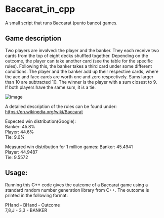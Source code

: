 # Baccarat_in_cpp
 A small script that runs Baccarat (punto banco) games.

## Game description

 Two players are involved: the player and the banker. They each receive two cards from the top of eight decks shuffled together.
 Depending on the outcome, the player can take another card (see the table for the specific rules). Following this, the banker takes
 a third card under some different conditions. The player and the banker add up their respective cards, where the ace and face cards
 are worth one and zero respectively. Sums larger than 10 are subtracted 10. The winner is the player with a sum closest to 9. If
 both players have the same sum, it is a tie.  

 ![image](https://user-images.githubusercontent.com/73791685/178543025-06d55762-c2f1-4795-aa8f-0b893da5b62f.png)
 
 A detailed description of the rules can be found under:  
 https://en.wikipedia.org/wiki/Baccarat  

 Expected win distribution(Google):  
 Banker: 45.8%  
 Player: 44.6%  
 Tie: 9.6%

 Measured win distribution for 1 million games:
 Banker: 45.4941  
 Player: 44.9487  
 Tie:    9.5572  
## Usage:
 Running this C++ code gives the outcome of a Baccarat game using a standard
 random number generation library from C++. The outcome is printed in the
 following format:

PHand - BHand - Outcome  
7,8,J - 3,3 - BANKER
